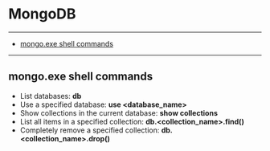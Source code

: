 # MongoDB

---

* [mongo.exe shell commands](#b4f080ac-5413-4b34-9c91-9b1736191805)

---




<div id="b4f080ac-5413-4b34-9c91-9b1736191805">

## mongo.exe shell commands

</div>

* List databases: **db**
* Use a specified database: **use \<database_name>**
* Show collections in the current database: **show collections**
* List all items in a specified collection: **db.\<collection_name>.find()**
* Completely remove a specified collection: **db.\<collection_name>.drop()**
